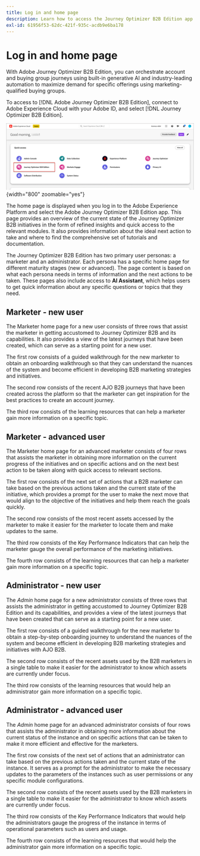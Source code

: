 ```yaml
---
title: Log in and home page
description: Learn how to access the Journey Optimizer B2B Edition app and use the home page information.
exl-id: 61956f53-62dc-421f-935c-acdb9e6ba178
---
```

# Log in and home page

With Adobe Journey Optimizer B2B Edition, you can orchestrate account and buying group journeys using built-in generative AI and industry-leading automation to maximize demand for specific offerings using marketing-qualified buying groups. 

<!-- Requirements?
-->
To access to [!DNL Adobe Journey Optimizer B2B Edition], connect to Adobe Experience Cloud with your Adobe ID, and select [!DNL Journey Optimizer B2B Edition].

![Buying group browse page](./assets/experience-cloud-apps.png){width="800" zoomable="yes"}

The home page is displayed when you log in to the Adobe Experience Platform and select the Adobe Journey Optimizer B2B Edition app. This page provides an overview of the current state of the Journey Optimizer B2B initiatives in the form of refined insights and quick access to the relevant modules. It also provides information about the ideal next action to take and where to find the comprehensive set of tutorials and documentation.

The Journey Optimizer B2B Edition has two primary user personas: a marketer and an administrator. Each persona has a specific home page for different maturity stages (new or advanced). The page content is based on what each persona needs in terms of information and the next actions to be taken. These pages also include access to **AI Assistant**, which helps users to get quick information about any specific questions or topics that they need<!-- and to obtain specific recommendations for their challenges or objectives-->.

## Marketer - new user

The Marketer home page for a new user consists of three rows that assist the marketer in getting accustomed to Journey Optimizer B2B and its capabilities. It also provides a view of the latest journeys that have been created, which can serve as a starting point for a new user.

The first row consists of a guided walkthrough for the new marketer to obtain an onboarding walkthrough so that they can understand the nuances of the system and become efficient in developing B2B marketing strategies and initiatives.

The second row consists of the recent AJO B2B journeys that have been created across the platform so that the marketer can get inspiration for the best practices to create an account journey.

The third row consists of the learning resources that can help a marketer gain more information on a specific topic.

## Marketer - advanced user

The Marketer home page for an advanced marketer consists of four rows that assists the marketer in obtaining more information on the current progress of the initiatives and on specific actions and on the next best action to be taken along with quick access to relevant sections.

The first row consists of the next set of actions that a B2B marketer can take based on the previous actions taken and the current state of the initiative, which provides a prompt for the user to make the next move that would align to the objective of the initiatives and help them reach the goals quickly.

The second row consists of the most recent assets accessed by the marketer to make it easier for the marketer to locate them and make updates to the same.

The third row consists of the Key Performance Indicators that can help the marketer gauge the overall performance of the marketing initiatives.

The fourth row consists of the learning resources that can help a marketer gain more information on a specific topic.

## Administrator - new user

The _Admin_ home page for a new administrator consists of three rows that assists the administrator in getting accustomed to Journey Optimizer B2B Edition and its capabilities, and provides a view of the latest journeys that have been created that can serve as a starting point for a new user.

The first row consists of a guided walkthrough for the new marketer to obtain a step-by-step onboarding journey to understand the nuances of the system and become efficient in developing B2B marketing strategies and initiatives with AJO B2B.

The second row consists of the recent assets used by the B2B marketers in a single table to make it easier for the administrator to know which assets are currently under focus.

The third row consists of the learning resources that would help an administrator gain more information on a specific topic.

## Administrator - advanced user

The _Admin_ home page for an advanced administrator consists of four rows that assists the administrator in obtaining more information about the current status of the instance and on specific actions that can be taken to make it more efficient and effective for the marketers.

The first row consists of the next set of actions that an administrator can take based on the previous actions taken and the current state of the instance. It serves as a prompt for the administrator to make the necessary updates to the parameters of the instances such as user permissions or any specific module configurations.

The second row consists of the recent assets used by the B2B marketers in a single table to make it easier for the administrator to know which assets are currently under focus.

The third row consists of the Key Performance Indicators that would help the administrators gauge the progress of the instance in terms of operational parameters such as users and usage.

The fourth row consists of the learning resources that would help the administrator gain more information on a specific topic.
